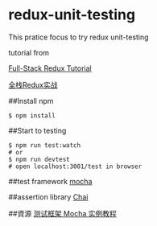 # redux-unit-testing

This pratice focus to try redux unit-testing

tutorial from

[Full-Stack Redux Tutorial](http://teropa.info/blog/2015/09/10/full-stack-redux-tutorial.html)

[全栈Redux实战](http://blog.kazaff.me/2015/10/08/[%E8%AF%91]%E5%85%A8%E6%A0%88Redux%E5%AE%9E%E6%88%98/)

##Install npm
``` text
$ npm install
```

##Start to testing

``` text
$ npm run test:watch
# or
$ npm run devtest
# open localhost:3001/test in browser
```

##test framework
[mocha](https://mochajs.org/)

##assertion library
[Chai](http://chaijs.com/)

##資源
[测试框架 Mocha 实例教程](http://www.ruanyifeng.com/blog/2015/12/a-mocha-tutorial-of-examples.html)
